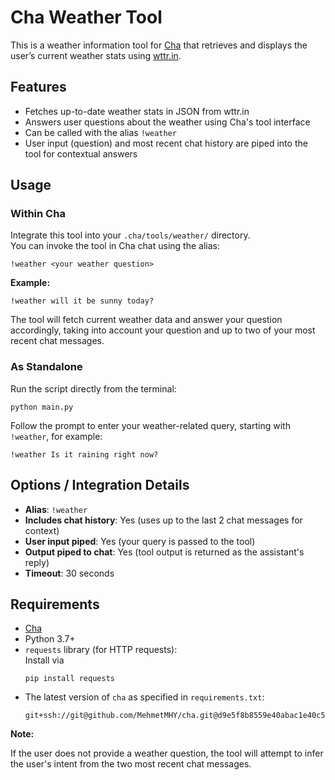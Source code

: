 # Cha Weather Tool

This is a weather information tool for [Cha](https://github.com/MehmetMHY/cha/) that retrieves and displays the user’s current weather stats using [wttr.in](https://wttr.in/).

## Features

- Fetches up-to-date weather stats in JSON from wttr.in
- Answers user questions about the weather using Cha's tool interface
- Can be called with the alias `!weather`
- User input (question) and most recent chat history are piped into the tool for contextual answers

## Usage

### Within Cha

Integrate this tool into your `.cha/tools/weather/` directory.  
You can invoke the tool in Cha chat using the alias:

```
!weather <your weather question>
```

**Example:**

```
!weather will it be sunny today?
```

The tool will fetch current weather data and answer your question accordingly, taking into account your question and up to two of your most recent chat messages.

### As Standalone

Run the script directly from the terminal:

```shell
python main.py
```

Follow the prompt to enter your weather-related query, starting with `!weather`, for example:

```
!weather Is it raining right now?
```

## Options / Integration Details

- **Alias**: `!weather`
- **Includes chat history**: Yes (uses up to the last 2 chat messages for context)
- **User input piped**: Yes (your query is passed to the tool)
- **Output piped to chat**: Yes (tool output is returned as the assistant's reply)
- **Timeout**: 30 seconds

## Requirements

- [Cha](https://github.com/MehmetMHY/cha/)
- Python 3.7+
- `requests` library (for HTTP requests):  
  Install via
  ```shell
  pip install requests
  ```
- The latest version of `cha` as specified in `requirements.txt`:
  ```
  git+ssh://git@github.com/MehmetMHY/cha.git@d9e5f8b8559e40abac1e40c588f8a69db9fb13da#egg=cha
  ```

**Note:**

If the user does not provide a weather question, the tool will attempt to infer the user's intent from the two most recent chat messages.
